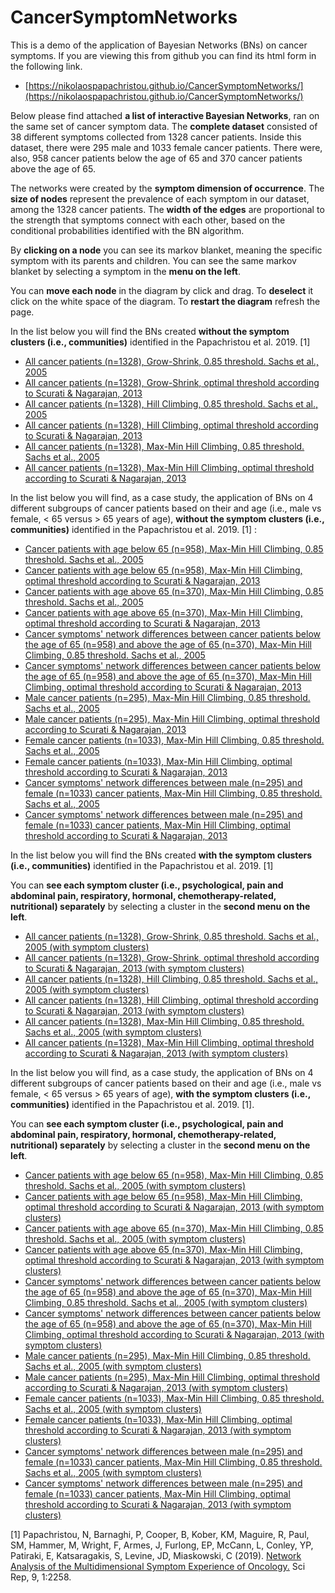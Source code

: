 # CancerSymptomNetworks

This is a demo of the application of Bayesian Networks (BNs) on cancer symptoms. If you are viewing this from github you can find its html form in the following link.
* [https://nikolaospapachristou.github.io/CancerSymptomNetworks/](https://nikolaospapachristou.github.io/CancerSymptomNetworks/)

Below please find attached **a list of interactive Bayesian Networks**, ran on the same set of cancer symptom data. The **complete dataset** consisted of 38 different symptoms collected from 1328 cancer patients. Inside this dataset, there were 295 male and 1033 female cancer patients. There were, also, 958 cancer patients below the age of 65 and 370 cancer patients above the age of 65.  

The networks were created by the **symptom dimension of occurrence**. The **size of nodes** represent the prevalence of each symptom in our dataset, among the 1328 cancer patients. The **width of the edges** are proportional to the strength that symptoms connect with each other, based on the conditional probabilities identified with the BN algorithm.

By **clicking on a node** you can see its markov blanket, meaning the specific symptom with its parents and children. You can see the same markov blanket by selecting a symptom in the **menu on the left**.

You can **move each node** in the diagram by click and drag. To **deselect** it click on the white space of the diagram. To **restart the diagram** refresh the page.

In the list below you will find the BNs created **without the symptom clusters (i.e., communities)** identified in the Papachristou et al. 2019. [1] 
* [All cancer patients (n=1328), Grow-Shrink, 0.85 threshold. Sachs et al., 2005](https://nikolaospapachristou.github.io/CancerSymptomNetworks/GSmod1.html)
* [All cancer patients (n=1328), Grow-Shrink, optimal threshold according to Scurati & Nagarajan, 2013](https://nikolaospapachristou.github.io/CancerSymptomNetworks/GSmod2.html)
* [All cancer patients (n=1328), Hill Climbing, 0.85 threshold. Sachs et al., 2005](https://nikolaospapachristou.github.io/CancerSymptomNetworks/HCmod1.html)
* [All cancer patients (n=1328), Hill Climbing, optimal threshold according to Scurati & Nagarajan, 2013](https://nikolaospapachristou.github.io/CancerSymptomNetworks/HCmod2.html)
* [All cancer patients (n=1328), Max-Min Hill Climbing, 0.85 threshold. Sachs et al., 2005](https://nikolaospapachristou.github.io/CancerSymptomNetworks/MMHCmod1.html)
* [All cancer patients (n=1328), Max-Min Hill Climbing, optimal threshold according to Scurati & Nagarajan, 2013](https://nikolaospapachristou.github.io/CancerSymptomNetworks/MMHCmod2.html)

In the list below you will find, as a case study, the application of BNs on 4 different subgroups of cancer patients based on their and age (i.e., male vs female, < 65 versus > 65 years of age), **without the symptom clusters (i.e., communities)** identified in the Papachristou et al. 2019. [1]  :
* [Cancer patients with age below 65 (n=958), Max-Min Hill Climbing, 0.85 threshold. Sachs et al., 2005](https://nikolaospapachristou.github.io/CancerSymptomNetworks/Agebelow65MMHCmod1.html)
* [Cancer patients with age below 65 (n=958), Max-Min Hill Climbing, optimal threshold according to Scurati & Nagarajan, 2013](https://nikolaospapachristou.github.io/CancerSymptomNetworks/Agebelow65MMHCmod2.html)
* [Cancer patients with age above 65 (n=370), Max-Min Hill Climbing, 0.85 threshold. Sachs et al., 2005](https://nikolaospapachristou.github.io/CancerSymptomNetworks/Ageabove65MMHCmod1.html)
* [Cancer patients with age above 65 (n=370), Max-Min Hill Climbing, optimal threshold according to Scurati & Nagarajan, 2013](https://nikolaospapachristou.github.io/CancerSymptomNetworks/Ageabove65MMHCmod2.html)
* [Cancer symptoms' network differences between cancer patients below the age of 65 (n=958) and above the age of 65 (n=370), Max-Min Hill Climbing, 0.85 threshold. Sachs et al., 2005](https://nikolaospapachristou.github.io/CancerSymptomNetworks/Agemod1.html)
* [Cancer symptoms' network differences between cancer patients below the age of 65 (n=958) and above the age of 65 (n=370), Max-Min Hill Climbing, optimal threshold according to Scurati & Nagarajan, 2013](https://nikolaospapachristou.github.io/CancerSymptomNetworks/Agemod2.html)
* [Male cancer patients (n=295), Max-Min Hill Climbing, 0.85 threshold. Sachs et al., 2005](https://nikolaospapachristou.github.io/CancerSymptomNetworks/MenMMHCmod1.html)
* [Male cancer patients (n=295), Max-Min Hill Climbing, optimal threshold according to Scurati & Nagarajan, 2013](https://nikolaospapachristou.github.io/CancerSymptomNetworks/MenMMHCmod2.html)
* [Female cancer patients (n=1033), Max-Min Hill Climbing, 0.85 threshold. Sachs et al., 2005](https://nikolaospapachristou.github.io/CancerSymptomNetworks/WomenMMHCmod1.html)
* [Female cancer patients (n=1033), Max-Min Hill Climbing, optimal threshold according to Scurati & Nagarajan, 2013](https://nikolaospapachristou.github.io/CancerSymptomNetworks/WomenMMHCmod2.html)
* [Cancer symptoms' network differences between male (n=295) and female (n=1033) cancer patients, Max-Min Hill Climbing, 0.85 threshold. Sachs et al., 2005](https://nikolaospapachristou.github.io/CancerSymptomNetworks/MenWomenmod1.html)
* [Cancer symptoms' network differences between male (n=295) and female (n=1033) cancer patients, Max-Min Hill Climbing, optimal threshold according to Scurati & Nagarajan, 2013](https://nikolaospapachristou.github.io/CancerSymptomNetworks/MenWomenmod2.html)

In the list below you will find the BNs created **with the symptom clusters (i.e., communities)** identified in the Papachristou et al. 2019. [1] 

You can **see each symptom cluster (i.e., psychological, pain and abdominal pain, respiratory, hormonal, chemotherapy-related, nutritional) separately** by selecting a cluster in the **second menu on the left**.
* [All cancer patients (n=1328), Grow-Shrink, 0.85 threshold. Sachs et al., 2005 (with symptom clusters)](https://nikolaospapachristou.github.io/CancerSymptomNetworks/GSmod1group.html)
* [All cancer patients (n=1328), Grow-Shrink, optimal threshold according to Scurati & Nagarajan, 2013 (with symptom clusters)](https://nikolaospapachristou.github.io/CancerSymptomNetworks/GSmod2group.html)
* [All cancer patients (n=1328), Hill Climbing, 0.85 threshold. Sachs et al., 2005 (with symptom clusters)](https://nikolaospapachristou.github.io/CancerSymptomNetworks/HCmod1group.html)
* [All cancer patients (n=1328), Hill Climbing, optimal threshold according to Scurati & Nagarajan, 2013 (with symptom clusters)](https://nikolaospapachristou.github.io/CancerSymptomNetworks/HCmod2group.html)
* [All cancer patients (n=1328), Max-Min Hill Climbing, 0.85 threshold. Sachs et al., 2005 (with symptom clusters)](https://nikolaospapachristou.github.io/CancerSymptomNetworks/MMHCmod1group.html)
* [All cancer patients (n=1328), Max-Min Hill Climbing, optimal threshold according to Scurati & Nagarajan, 2013 (with symptom clusters)](https://nikolaospapachristou.github.io/CancerSymptomNetworks/MMHCmod2group.html)

In the list below you will find, as a case study, the application of BNs on 4 different subgroups of cancer patients based on their and age (i.e., male vs female, < 65 versus > 65 years of age), **with the symptom clusters (i.e., communities)** identified in the Papachristou et al. 2019. [1].

You can **see each symptom cluster (i.e., psychological, pain and abdominal pain, respiratory, hormonal, chemotherapy-related, nutritional) separately** by selecting a cluster in the **second menu on the left**.

* [Cancer patients with age below 65 (n=958), Max-Min Hill Climbing, 0.85 threshold. Sachs et al., 2005 (with symptom clusters)](https://nikolaospapachristou.github.io/CancerSymptomNetworks/Agebelow65MMHCmod1group.html)
* [Cancer patients with age below 65 (n=958), Max-Min Hill Climbing, optimal threshold according to Scurati & Nagarajan, 2013 (with symptom clusters)](https://nikolaospapachristou.github.io/CancerSymptomNetworks/Agebelow65MMHCmod2group.html)
* [Cancer patients with age above 65 (n=370), Max-Min Hill Climbing, 0.85 threshold. Sachs et al., 2005 (with symptom clusters)](https://nikolaospapachristou.github.io/CancerSymptomNetworks/Ageabove65MMHCmod1group.html)
* [Cancer patients with age above 65 (n=370), Max-Min Hill Climbing, optimal threshold according to Scurati & Nagarajan, 2013 (with symptom clusters)](https://nikolaospapachristou.github.io/CancerSymptomNetworks/Ageabove65MMHCmod2group.html)
* [Cancer symptoms' network differences between cancer patients below the age of 65 (n=958) and above the age of 65 (n=370), Max-Min Hill Climbing, 0.85 threshold. Sachs et al., 2005 (with symptom clusters)](https://nikolaospapachristou.github.io/CancerSymptomNetworks/)
* [Cancer symptoms' network differences between cancer patients below the age of 65 (n=958) and above the age of 65 (n=370), Max-Min Hill Climbing, optimal threshold according to Scurati & Nagarajan, 2013 (with symptom clusters)](https://nikolaospapachristou.github.io/CancerSymptomNetworks/)
* [Male cancer patients (n=295), Max-Min Hill Climbing, 0.85 threshold. Sachs et al., 2005 (with symptom clusters)](https://nikolaospapachristou.github.io/CancerSymptomNetworks/MenMMHCmod1group.html)
* [Male cancer patients (n=295), Max-Min Hill Climbing, optimal threshold according to Scurati & Nagarajan, 2013 (with symptom clusters)](https://nikolaospapachristou.github.io/CancerSymptomNetworks/MenMMHCmod2group.html)
* [Female cancer patients (n=1033), Max-Min Hill Climbing, 0.85 threshold. Sachs et al., 2005 (with symptom clusters)](https://nikolaospapachristou.github.io/CancerSymptomNetworks/WomenMMHCmod1group.html)
* [Female cancer patients (n=1033), Max-Min Hill Climbing, optimal threshold according to Scurati & Nagarajan, 2013 (with symptom clusters)](https://nikolaospapachristou.github.io/CancerSymptomNetworks/WomenMMHCmod2group.html)
* [Cancer symptoms' network differences between male (n=295) and female (n=1033) cancer patients, Max-Min Hill Climbing, 0.85 threshold. Sachs et al., 2005 (with symptom clusters)](https://nikolaospapachristou.github.io/CancerSymptomNetworks/)
* [Cancer symptoms' network differences between male (n=295) and female (n=1033) cancer patients, Max-Min Hill Climbing, optimal threshold according to Scurati & Nagarajan, 2013 (with symptom clusters)](https://nikolaospapachristou.github.io/CancerSymptomNetworks/)


[1] Papachristou, N, Barnaghi, P, Cooper, B, Kober, KM, Maguire, R, Paul, SM, Hammer, M, Wright, F, Armes, J, Furlong, EP, McCann, L, Conley, YP, Patiraki, E, Katsaragakis, S, Levine, JD, Miaskowski, C (2019). [Network Analysis of the Multidimensional Symptom Experience of Oncology.](https://www.nature.com/articles/s41598-018-36973-1) Sci Rep, 9, 1:2258.
